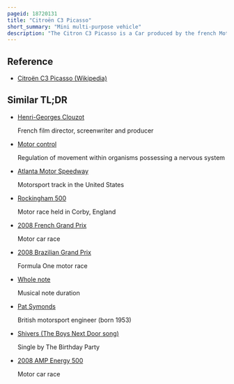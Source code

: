 ```yaml
---
pageid: 18720131
title: "Citroën C3 Picasso"
short_summary: "Mini multi-purpose vehicle"
description: "The Citron C3 Picasso is a Car produced by the french Motor Company Citron from 2008 to 2017. It has a five-door Mpv-Design and was first unveiled at the 2008 Paris Motor Show as a Concept Car named Drooneel. The Picasso is the Mini mpv Version of the Citron C3 and the Successor of the Citron Xsara Picasso and is designed to compete with the nissan Note Opel Meriva and the Renault Modus."
---
```


## Reference

- [Citroën C3 Picasso (Wikipedia)](https://en.wikipedia.org/?curid=18720131)

## Similar TL;DR

- [Henri-Georges Clouzot](/tldr/en/henri-georges-clouzot)

  French film director, screenwriter and producer

- [Motor control](/tldr/en/motor-control)

  Regulation of movement within organisms possessing a nervous system

- [Atlanta Motor Speedway](/tldr/en/atlanta-motor-speedway)

  Motorsport track in the United States

- [Rockingham 500](/tldr/en/rockingham-500)

  Motor race held in Corby, England

- [2008 French Grand Prix](/tldr/en/2008-french-grand-prix)

  Motor car race

- [2008 Brazilian Grand Prix](/tldr/en/2008-brazilian-grand-prix)

  Formula One motor race

- [Whole note](/tldr/en/whole-note)

  Musical note duration

- [Pat Symonds](/tldr/en/pat-symonds)

  British motorsport engineer (born 1953)

- [Shivers (The Boys Next Door song)](/tldr/en/shivers-the-boys-next-door-song)

  Single by The Birthday Party

- [2008 AMP Energy 500](/tldr/en/2008-amp-energy-500)

  Motor car race
